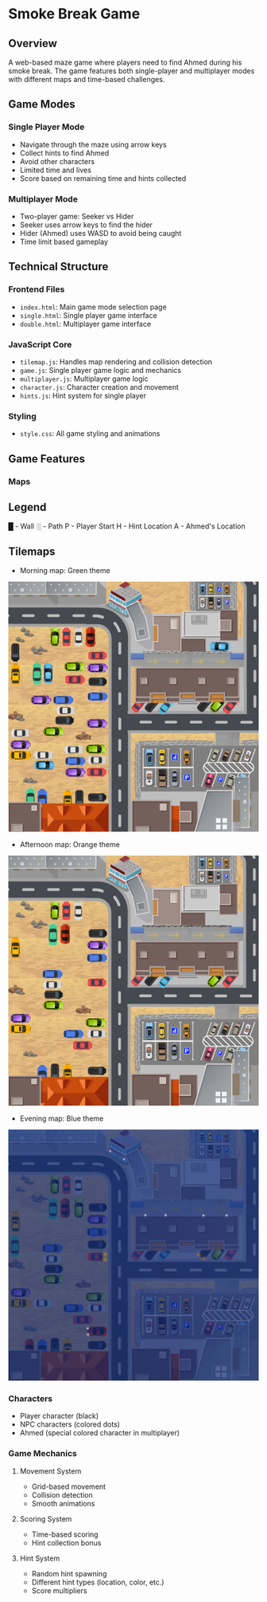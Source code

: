# Smoke Break Game

## Overview

A web-based maze game where players need to find Ahmed during his smoke break. The game features both single-player and multiplayer modes with different maps and time-based challenges.

## Game Modes

### Single Player Mode

- Navigate through the maze using arrow keys
- Collect hints to find Ahmed
- Avoid other characters
- Limited time and lives
- Score based on remaining time and hints collected

### Multiplayer Mode

- Two-player game: Seeker vs Hider
- Seeker uses arrow keys to find the hider
- Hider (Ahmed) uses WASD to avoid being caught
- Time limit based gameplay

## Technical Structure

### Frontend Files

- `index.html`: Main game mode selection page
- `single.html`: Single player game interface
- `double.html`: Multiplayer game interface

### JavaScript Core

- `tilemap.js`: Handles map rendering and collision detection
- `game.js`: Single player game logic and mechanics
- `multiplayer.js`: Multiplayer game logic
- `character.js`: Character creation and movement
- `hints.js`: Hint system for single player

### Styling

- `style.css`: All game styling and animations

## Game Features

### Maps

## Legend

█ - Wall
░ - Path
P - Player Start
H - Hint Location
A - Ahmed's Location

## Tilemaps

- Morning map: Green theme

![alt text](./assets/images/map3.png)

- Afternoon map: Orange theme

![alt text](./assets/images/map1.png)

- Evening map: Blue theme

![alt text](./assets/images/map2.png)

### Characters

- Player character (black)
- NPC characters (colored dots)
- Ahmed (special colored character in multiplayer)

### Game Mechanics

1. Movement System
   - Grid-based movement
   - Collision detection
   - Smooth animations

2. Scoring System
   - Time-based scoring
   - Hint collection bonus

3. Hint System
   - Random hint spawning
   - Different hint types (location, color, etc.)
   - Score multipliers
